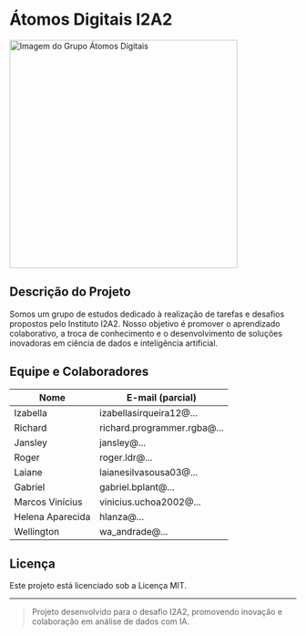 # Átomos Digitais I2A2

<img src="https://github.com/user-attachments/assets/dee36576-8d9d-4c97-ba05-8d2e1b38275c" alt="Imagem do Grupo Átomos Digitais" width="400"/>

## Descrição do Projeto

Somos um grupo de estudos dedicado à realização de tarefas e desafios propostos pelo Instituto I2A2. Nosso objetivo é promover o aprendizado colaborativo, a troca de conhecimento e o desenvolvimento de soluções inovadoras em ciência de dados e inteligência artificial.

## Equipe e Colaboradores

| Nome              | E-mail (parcial)         |
|-------------------|-------------------------|
| Izabella          | izabellasirqueira12@... |
| Richard           | richard.programmer.rgba@... |
| Jansley           | jansley@...             |
| Roger             | roger.ldr@...           |
| Laiane            | laianesilvasousa03@...  |
| Gabriel           | gabriel.bplant@...      |
| Marcos Vinícius   | vinicius.uchoa2002@...  |
| Helena Aparecida  | hlanza@...              |
| Wellington        | wa_andrade@...          |

## Licença

Este projeto está licenciado sob a Licença MIT.

---

> Projeto desenvolvido para o desafio I2A2, promovendo inovação e colaboração em análise de dados com IA.

